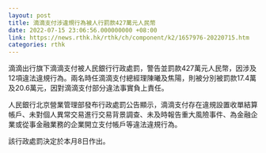 ```yaml
---
layout: post
title: 滴滴支付涉違規行為被人行罰款427萬元人民幣
date: 2022-07-15 23:06:56.000000000 +08:00
link: https://news.rthk.hk/rthk/ch/component/k2/1657976-20220715.htm
categories: rthk
---
```


滴滴出行旗下滴滴支付被人民銀行行政處罰，警告並罰款427萬元人民幣，因涉及12項違法違規行為。兩名時任滴滴支付總經理陳曦及焦陽，則被分別被罰款17.4萬及20.6萬元，因對滴滴支付部分違法事實負上責任。

人民銀行北京營業管理部發布行政處罰公告顯示，滴滴支付存在違規設置收單結算帳戶、未對個人異常交易進行交易背景調查、未及時報告重大風險事件、為金融企業或從事金融業務的企業開立支付帳戶等違法違規行為。

該行政處罰決定於本月8日作出。
